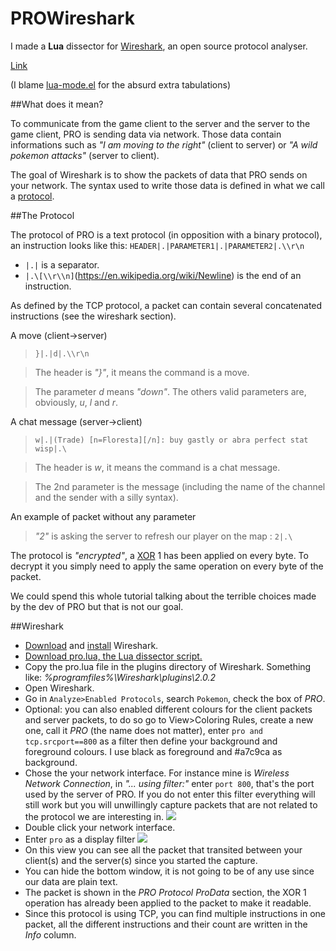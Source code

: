 # PROWireshark

I made a **Lua** dissector for [Wireshark](https://www.wireshark.org/), an open source protocol analyser.

[Link](https://gist.github.com/g0ldPRO/4a089d3332a1ef8445b39c17f337133f)

(I blame [lua-mode.el](http://immerrr.github.io/lua-mode/) for the absurd extra tabulations)

##What does it mean?

To communicate from the game client to the server and the server to the game client, PRO is sending data via network. Those data contain informations such as *"I am moving to the right"* (client to server) or *"A wild pokemon attacks"* (server to client).

The goal of Wireshark is to show the packets of data that PRO sends on your network. The syntax used to write those data is defined in what we call a [protocol](https://en.wikipedia.org/wiki/Wireshark).

##The Protocol

The protocol of PRO is a text protocol (in opposition with a binary protocol), an instruction looks like this: `HEADER|.|PARAMETER1|.|PARAMETER2|.\\r\n`

 * `|.|` is a separator.
 * `|.\[\\r\\n]`(https://en.wikipedia.org/wiki/Newline) is the end of an instruction.

As defined by the TCP protocol, a packet can contain several concatenated instructions (see the wireshark section).

A move (client->server)

> `}|.|d|.\\r\n`

> The header is *"}"*, it means the command is a move.

> The parameter *d* means *"down"*. The others valid parameters are, obviously, *u*, *l* and *r*.

A chat message (server->client)

> `w|.|(Trade) [n=Floresta][/n]: buy gastly or abra perfect stat wisp|.\`

> The header is *w*, it means the command is a chat message.

> The 2nd parameter is the message (including the name of the channel and the sender with a silly syntax).

An example of packet without any parameter

> *"2"* is asking the server to refresh our player on the map : `2|.\`

The protocol is *"encrypted"*, a [XOR](https://en.wikipedia.org/wiki/Bitwise_operation#XOR) 1 has been applied on every byte. To decrypt it you simply need to apply the same operation on every byte of the packet.

We could spend this whole tutorial talking about the terrible choices made by the dev of PRO but that is not our goal.

##Wireshark

* [Download](https://www.wireshark.org/#download) and [install](https://www.wireshark.org/docs/wsug_html_chunked/ChBuildInstallWinInstall.html) Wireshark.
* [Download pro.lua, the Lua dissector script.](https://gist.github.com/g0ldPRO/4a089d3332a1ef8445b39c17f337133f)
* Copy the pro.lua file in the plugins directory of Wireshark. Something like: *%programfiles%\Wireshark\plugins\2.0.2*
* Open Wireshark.
* Go in `Analyze>Enabled Protocols`, search `Pokemon`, check the box of *PRO*.
* Optional: you can also enabled different colours for the client packets and server packets, to do so go to View>Coloring Rules, create a new one, call it *PRO* (the name does not matter), enter `pro and tcp.srcport==800` as a filter then define your background and foreground colours. I use black as foreground and #a7c9ca as background.
* Chose the your network interface. For instance mine is *Wireless Network Connection*, in *"... using filter:"* enter `port 800`, that's the port used by the server of PRO. If you do not enter this filter everything will still work but you will unwillingly capture packets that are not related to the protocol we are interesting in.
![](http://i.imgur.com/GgY0tdV.png)
* Double click your network interface.
* Enter `pro` as a display filter
![](http://i.imgur.com/Nw1cOtO.png)
* On this view you can see all the packet that transited between your client(s) and the server(s) since you started the capture.
* You can hide the bottom window, it is not going to be of any use since our data are plain text.
* The packet is shown in the *PRO Protocol ProData* section, the XOR 1 operation has already been applied to the packet to make it readable.
* Since this protocol is using TCP, you can find multiple instructions in one packet, all the different instructions and their count are written in the *Info* column.

